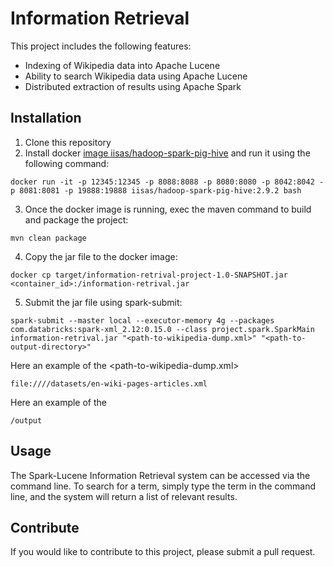 # Information Retrieval

This project includes the following features:
- Indexing of Wikipedia data into Apache Lucene
- Ability to search Wikipedia data using Apache Lucene
- Distributed extraction of results using Apache Spark

## Installation

1. Clone this repository
2. Install docker [image iisas/hadoop-spark-pig-hive](https://hub.docker.com/r/iisas/hadoop-spark-pig-hive/tags) and run it using the following command:
```shell
docker run -it -p 12345:12345 -p 8088:8088 -p 8080:8080 -p 8042:8042 -p 8081:8081 -p 19888:19888 iisas/hadoop-spark-pig-hive:2.9.2 bash
```
3. Once the docker image is running, exec the maven command to build and package the project:
```shell
mvn clean package
```
4. Copy the jar file to the docker image:
```shell
docker cp target/information-retrival-project-1.0-SNAPSHOT.jar <container_id>:/information-retrival.jar
```
5. Submit the jar file using spark-submit:
```shell
spark-submit --master local --executor-memory 4g --packages com.databricks:spark-xml_2.12:0.15.0 --class project.spark.SparkMain information-retrival.jar "<path-to-wikipedia-dump.xml>" "<path-to-output-directory>"
```

Here an example of the <path-to-wikipedia-dump.xml>
```shell
file:////datasets/en-wiki-pages-articles.xml
```

Here an example of the <path-to-output-directory>
```shell
/output
```

## Usage

The Spark-Lucene Information Retrieval system can be accessed via the command line. To search for a term, simply type the term in the command line, and the system will return a list of relevant results.

## Contribute

If you would like to contribute to this project, please submit a pull request.